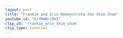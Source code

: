 ```yaml
---
layout: post
title: "Frankie and Erin Demonstrate the Shim Sham"
youtube_id: "bjfM4Wrj9UI"
clip_id: 'frankie_erin_shim_sham'
clip_type: tutorial
---
```


